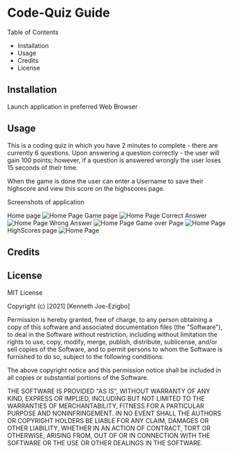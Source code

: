 # Code-Quiz Guide

Table of Contents 
- Installation 
- Usage 
- Credits 
- License 

## Installation 

Launch application in preferred Web Browser 


## Usage 

This is a coding quiz in which you have 2 minutes to complete - there are currently 6 questions. Upon answering a question correctly - the user will gain 100 points; however, if a question is answered wrongly the user loses 15 seconds of their time. 

When the game is done the user can enter a Username to save their highscore and view this score on the highscores page. 

Screenshots of application 

Home page 
![Home Page](./Assets/images/2021-01-15(1).png)
Game page
![Home Page](./Assets/images/2021-01-15(2).png)
Correct Answer
![Home Page](./Assets/images/2021-01-15(3).png)
Wrong Answer
![Home Page](./Assets/images/2021-01-15(4).png)
Game over Page
![Home Page](./Assets/images/2021-01-15(5).png)
HighScores page 
![Home Page](./Assets/images/2021-01-15(7).png)

## Credits 

## License 
MIT License

Copyright (c) [2021] [Kenneth Joe-Ezigbo]

Permission is hereby granted, free of charge, to any person obtaining a copy
of this software and associated documentation files (the "Software"), to deal
in the Software without restriction, including without limitation the rights
to use, copy, modify, merge, publish, distribute, sublicense, and/or sell
copies of the Software, and to permit persons to whom the Software is
furnished to do so, subject to the following conditions:

The above copyright notice and this permission notice shall be included in all
copies or substantial portions of the Software.

THE SOFTWARE IS PROVIDED "AS IS", WITHOUT WARRANTY OF ANY KIND, EXPRESS OR
IMPLIED, INCLUDING BUT NOT LIMITED TO THE WARRANTIES OF MERCHANTABILITY,
FITNESS FOR A PARTICULAR PURPOSE AND NONINFRINGEMENT. IN NO EVENT SHALL THE
AUTHORS OR COPYRIGHT HOLDERS BE LIABLE FOR ANY CLAIM, DAMAGES OR OTHER
LIABILITY, WHETHER IN AN ACTION OF CONTRACT, TORT OR OTHERWISE, ARISING FROM,
OUT OF OR IN CONNECTION WITH THE SOFTWARE OR THE USE OR OTHER DEALINGS IN THE
SOFTWARE.